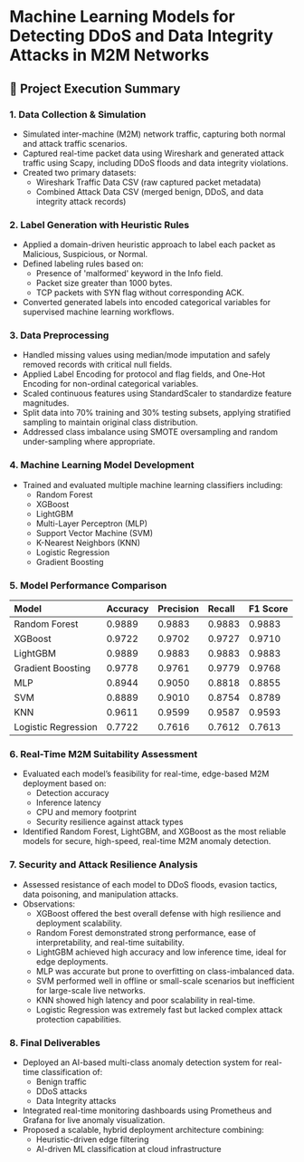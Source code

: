 # Machine Learning Models for Detecting DDoS and Data Integrity Attacks in M2M Networks



## 📌 Project Execution Summary



### 1. Data Collection & Simulation

- Simulated inter-machine (M2M) network traffic, capturing both normal and attack traffic scenarios.
- Captured real-time packet data using Wireshark and generated attack traffic using Scapy, including DDoS floods and data integrity violations.
- Created two primary datasets:
  - Wireshark Traffic Data CSV (raw captured packet metadata)
  - Combined Attack Data CSV (merged benign, DDoS, and data integrity attack records)



### 2. Label Generation with Heuristic Rules

- Applied a domain-driven heuristic approach to label each packet as Malicious, Suspicious, or Normal.
- Defined labeling rules based on:
  - Presence of 'malformed' keyword in the Info field.
  - Packet size greater than 1000 bytes.
  - TCP packets with SYN flag without corresponding ACK.
- Converted generated labels into encoded categorical variables for supervised machine learning workflows.



### 3. Data Preprocessing

- Handled missing values using median/mode imputation and safely removed records with critical null fields.
- Applied Label Encoding for protocol and flag fields, and One-Hot Encoding for non-ordinal categorical variables.
- Scaled continuous features using StandardScaler to standardize feature magnitudes.
- Split data into 70% training and 30% testing subsets, applying stratified sampling to maintain original class distribution.
- Addressed class imbalance using SMOTE oversampling and random under-sampling where appropriate.



### 4. Machine Learning Model Development

- Trained and evaluated multiple machine learning classifiers including:
  - Random Forest
  - XGBoost
  - LightGBM
  - Multi-Layer Perceptron (MLP)
  - Support Vector Machine (SVM)
  - K-Nearest Neighbors (KNN)
  - Logistic Regression
  - Gradient Boosting



### 5. Model Performance Comparison

| Model               | Accuracy | Precision | Recall | F1 Score |
|:-------------------|:----------|:-----------|:---------|:-----------|
| Random Forest        | 0.9889    | 0.9883     | 0.9883    | 0.9883     |
| XGBoost              | 0.9722    | 0.9702     | 0.9727    | 0.9710     |
| LightGBM             | 0.9889    | 0.9883     | 0.9883    | 0.9883     |
| Gradient Boosting    | 0.9778    | 0.9761     | 0.9779    | 0.9768     |
| MLP                  | 0.8944    | 0.9050     | 0.8818    | 0.8855     |
| SVM                  | 0.8889    | 0.9010     | 0.8754    | 0.8789     |
| KNN                  | 0.9611    | 0.9599     | 0.9587    | 0.9593     |
| Logistic Regression  | 0.7722    | 0.7616     | 0.7612    | 0.7613     |



### 6. Real-Time M2M Suitability Assessment

- Evaluated each model’s feasibility for real-time, edge-based M2M deployment based on:
  - Detection accuracy
  - Inference latency
  - CPU and memory footprint
  - Security resilience against attack types
- Identified Random Forest, LightGBM, and XGBoost as the most reliable models for secure, high-speed, real-time M2M anomaly detection.



### 7. Security and Attack Resilience Analysis

- Assessed resistance of each model to DDoS floods, evasion tactics, data poisoning, and manipulation attacks.
- Observations:
  - XGBoost offered the best overall defense with high resilience and deployment scalability.
  - Random Forest demonstrated strong performance, ease of interpretability, and real-time suitability.
  - LightGBM achieved high accuracy and low inference time, ideal for edge deployments.
  - MLP was accurate but prone to overfitting on class-imbalanced data.
  - SVM performed well in offline or small-scale scenarios but inefficient for large-scale live networks.
  - KNN showed high latency and poor scalability in real-time.
  - Logistic Regression was extremely fast but lacked complex attack protection capabilities.



### 8. Final Deliverables

- Deployed an AI-based multi-class anomaly detection system for real-time classification of:
  - Benign traffic
  - DDoS attacks
  - Data Integrity attacks
- Integrated real-time monitoring dashboards using Prometheus and Grafana for live anomaly visualization.
- Proposed a scalable, hybrid deployment architecture combining:
  - Heuristic-driven edge filtering
  - AI-driven ML classification at cloud infrastructure




